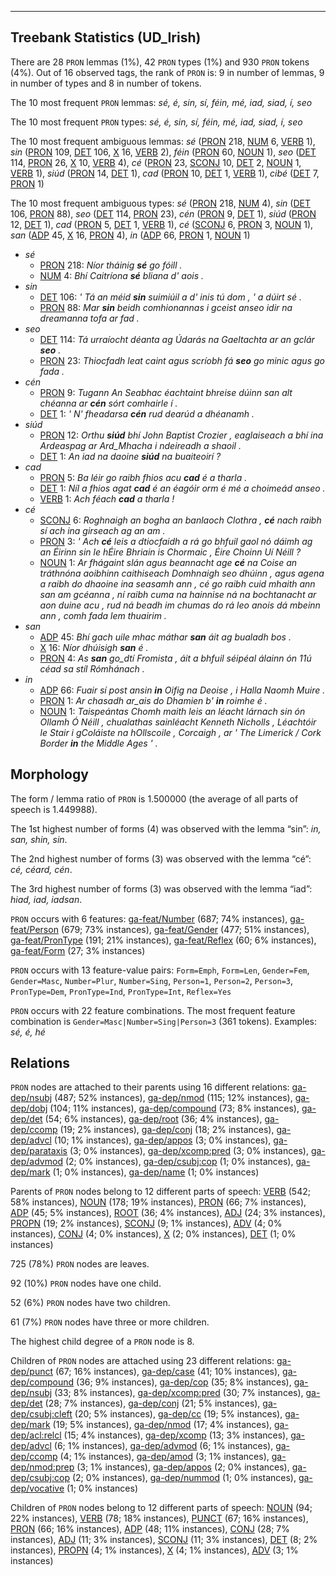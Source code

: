 

--------------------------------------------------------------------------------

## Treebank Statistics (UD_Irish)

There are 28 `PRON` lemmas (1%), 42 `PRON` types (1%) and 930 `PRON` tokens (4%).
Out of 16 observed tags, the rank of `PRON` is: 9 in number of lemmas, 9 in number of types and 8 in number of tokens.

The 10 most frequent `PRON` lemmas: <em>sé, é, sin, sí, féin, mé, iad, siad, í, seo</em>

The 10 most frequent `PRON` types:  <em>sé, é, sin, sí, féin, mé, iad, siad, í, seo</em>

The 10 most frequent ambiguous lemmas: <em>sé</em> ([PRON]() 218, [NUM]() 6, [VERB]() 1), <em>sin</em> ([PRON]() 109, [DET]() 106, [X]() 16, [VERB]() 2), <em>féin</em> ([PRON]() 60, [NOUN]() 1), <em>seo</em> ([DET]() 114, [PRON]() 26, [X]() 10, [VERB]() 4), <em>cé</em> ([PRON]() 23, [SCONJ]() 10, [DET]() 2, [NOUN]() 1, [VERB]() 1), <em>siúd</em> ([PRON]() 14, [DET]() 1), <em>cad</em> ([PRON]() 10, [DET]() 1, [VERB]() 1), <em>cibé</em> ([DET]() 7, [PRON]() 1)

The 10 most frequent ambiguous types:  <em>sé</em> ([PRON]() 218, [NUM]() 4), <em>sin</em> ([DET]() 106, [PRON]() 88), <em>seo</em> ([DET]() 114, [PRON]() 23), <em>cén</em> ([PRON]() 9, [DET]() 1), <em>siúd</em> ([PRON]() 12, [DET]() 1), <em>cad</em> ([PRON]() 5, [DET]() 1, [VERB]() 1), <em>cé</em> ([SCONJ]() 6, [PRON]() 3, [NOUN]() 1), <em>san</em> ([ADP]() 45, [X]() 16, [PRON]() 4), <em>in</em> ([ADP]() 66, [PRON]() 1, [NOUN]() 1)


* <em>sé</em>
  * [PRON]() 218: <em>Níor tháinig <b>sé</b> go fóill .</em>
  * [NUM]() 4: <em>Bhí Caitríona <b>sé</b> bliana d' aois .</em>
* <em>sin</em>
  * [DET]() 106: <em>' Tá an méid <b>sin</b> suimiúil a d' inis tú dom , ' a dúirt sé .</em>
  * [PRON]() 88: <em>Mar <b>sin</b> beidh comhionannas i gceist anseo idir na dreamanna tofa ar fad .</em>
* <em>seo</em>
  * [DET]() 114: <em>Tá urraíocht déanta ag Údarás na Gaeltachta ar an gclár <b>seo</b> .</em>
  * [PRON]() 23: <em>Thiocfadh leat caint agus scríobh fá <b>seo</b> go minic agus go fada .</em>
* <em>cén</em>
  * [PRON]() 9: <em>Tugann An Seabhac éachtaint bhreise dúinn san alt chéanna ar <b>cén</b> sórt comhairle í .</em>
  * [DET]() 1: <em>' N' fheadarsa <b>cén</b> rud dearúd a dhéanamh .</em>
* <em>siúd</em>
  * [PRON]() 12: <em>Orthu <b>siúd</b> bhí John Baptist Crozier , eaglaiseach a bhí ina Ardeaspag ar Ard_Mhacha i ndeireadh a shaoil .</em>
  * [DET]() 1: <em>An iad na daoine <b>siúd</b> na buaiteoirí ?</em>
* <em>cad</em>
  * [PRON]() 5: <em>Ba léir go raibh fhios acu <b>cad</b> é a tharla .</em>
  * [DET]() 1: <em>Níl a fhios agat <b>cad</b> é an éagóir orm é mé a choimeád anseo .</em>
  * [VERB]() 1: <em>Ach féach <b>cad</b> a tharla !</em>
* <em>cé</em>
  * [SCONJ]() 6: <em>Roghnaigh an bogha an banlaoch Clothra , <b>cé</b> nach raibh sí ach ina girseach ag an am .</em>
  * [PRON]() 3: <em>' Ach <b>cé</b> leis a dtiocfaidh a rá go bhfuil gaol nó dáimh ag an Éirinn sin le hÉire Bhriain is Chormaic , Éire Choinn Uí Néill ?</em>
  * [NOUN]() 1: <em>Ar fhágaint slán agus beannacht age <b>cé</b> na Coise an tráthnóna aoibhinn caithiseach Domhnaigh seo dhúinn , agus agena a raibh do dhaoine ina seasamh ann , cé go raibh cuid mhaith ann san am gcéanna , ní raibh cuma na hainnise ná na bochtanacht ar aon duine acu , rud ná beadh im chumas do rá leo anois dá mbeinn ann , comh fada lem thuairim .</em>
* <em>san</em>
  * [ADP]() 45: <em>Bhí gach uile mhac máthar <b>san</b> áit ag bualadh bos .</em>
  * [X]() 16: <em>Níor dhúisigh <b>san</b> é .</em>
  * [PRON]() 4: <em>As <b>san</b> go_dtí Fromista , áit a bhfuil séipéal álainn ón 11ú céad sa stíl Rómhánach .</em>
* <em>in</em>
  * [ADP]() 66: <em>Fuair sí post ansin <b>in</b> Oifig na Deoise , i Halla Naomh Muire .</em>
  * [PRON]() 1: <em>Ar chasadh ar_ais do Dhamien b' <b>in</b> roimhe é .</em>
  * [NOUN]() 1: <em>Taispeántas Chomh maith leis an léacht lárnach sin ón Ollamh Ó Néill , chualathas sainléacht Kenneth Nicholls , Léachtóir le Stair i gColáiste na hOllscoile , Corcaigh , ar ' The Limerick / Cork Border <b>in</b> the Middle Ages ' .</em>

## Morphology

The form / lemma ratio of `PRON` is 1.500000 (the average of all parts of speech is 1.449988).

The 1st highest number of forms (4) was observed with the lemma “sin”: <em>in, san, shin, sin</em>.

The 2nd highest number of forms (3) was observed with the lemma “cé”: <em>cé, céard, cén</em>.

The 3rd highest number of forms (3) was observed with the lemma “iad”: <em>hiad, iad, iadsan</em>.

`PRON` occurs with 6 features: [ga-feat/Number]() (687; 74% instances), [ga-feat/Person]() (679; 73% instances), [ga-feat/Gender]() (477; 51% instances), [ga-feat/PronType]() (191; 21% instances), [ga-feat/Reflex]() (60; 6% instances), [ga-feat/Form]() (27; 3% instances)

`PRON` occurs with 13 feature-value pairs: `Form=Emph`, `Form=Len`, `Gender=Fem`, `Gender=Masc`, `Number=Plur`, `Number=Sing`, `Person=1`, `Person=2`, `Person=3`, `PronType=Dem`, `PronType=Ind`, `PronType=Int`, `Reflex=Yes`

`PRON` occurs with 22 feature combinations.
The most frequent feature combination is `Gender=Masc|Number=Sing|Person=3` (361 tokens).
Examples: <em>sé, é, hé</em>


## Relations

`PRON` nodes are attached to their parents using 16 different relations: [ga-dep/nsubj]() (487; 52% instances), [ga-dep/nmod]() (115; 12% instances), [ga-dep/dobj]() (104; 11% instances), [ga-dep/compound]() (73; 8% instances), [ga-dep/det]() (54; 6% instances), [ga-dep/root]() (36; 4% instances), [ga-dep/ccomp]() (19; 2% instances), [ga-dep/conj]() (18; 2% instances), [ga-dep/advcl]() (10; 1% instances), [ga-dep/appos]() (3; 0% instances), [ga-dep/parataxis]() (3; 0% instances), [ga-dep/xcomp:pred]() (3; 0% instances), [ga-dep/advmod]() (2; 0% instances), [ga-dep/csubj:cop]() (1; 0% instances), [ga-dep/mark]() (1; 0% instances), [ga-dep/name]() (1; 0% instances)

Parents of `PRON` nodes belong to 12 different parts of speech: [VERB]() (542; 58% instances), [NOUN]() (178; 19% instances), [PRON]() (66; 7% instances), [ADP]() (45; 5% instances), [ROOT]() (36; 4% instances), [ADJ]() (24; 3% instances), [PROPN]() (19; 2% instances), [SCONJ]() (9; 1% instances), [ADV]() (4; 0% instances), [CONJ]() (4; 0% instances), [X]() (2; 0% instances), [DET]() (1; 0% instances)

725 (78%) `PRON` nodes are leaves.

92 (10%) `PRON` nodes have one child.

52 (6%) `PRON` nodes have two children.

61 (7%) `PRON` nodes have three or more children.

The highest child degree of a `PRON` node is 8.

Children of `PRON` nodes are attached using 23 different relations: [ga-dep/punct]() (67; 16% instances), [ga-dep/case]() (41; 10% instances), [ga-dep/compound]() (36; 9% instances), [ga-dep/cop]() (35; 8% instances), [ga-dep/nsubj]() (33; 8% instances), [ga-dep/xcomp:pred]() (30; 7% instances), [ga-dep/det]() (28; 7% instances), [ga-dep/conj]() (21; 5% instances), [ga-dep/csubj:cleft]() (20; 5% instances), [ga-dep/cc]() (19; 5% instances), [ga-dep/mark]() (19; 5% instances), [ga-dep/nmod]() (17; 4% instances), [ga-dep/acl:relcl]() (15; 4% instances), [ga-dep/xcomp]() (13; 3% instances), [ga-dep/advcl]() (6; 1% instances), [ga-dep/advmod]() (6; 1% instances), [ga-dep/ccomp]() (4; 1% instances), [ga-dep/amod]() (3; 1% instances), [ga-dep/nmod:prep]() (3; 1% instances), [ga-dep/appos]() (2; 0% instances), [ga-dep/csubj:cop]() (2; 0% instances), [ga-dep/nummod]() (1; 0% instances), [ga-dep/vocative]() (1; 0% instances)

Children of `PRON` nodes belong to 12 different parts of speech: [NOUN]() (94; 22% instances), [VERB]() (78; 18% instances), [PUNCT]() (67; 16% instances), [PRON]() (66; 16% instances), [ADP]() (48; 11% instances), [CONJ]() (28; 7% instances), [ADJ]() (11; 3% instances), [SCONJ]() (11; 3% instances), [DET]() (8; 2% instances), [PROPN]() (4; 1% instances), [X]() (4; 1% instances), [ADV]() (3; 1% instances)

